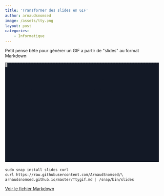 ```yaml
---
title: 'Transformer des slides en GIF'
author: arnaudsnomsed
image: /assets/tty.png
layout: post
categories:
    - Informatique
---
```


Petit pense bête pour générer un GIF a partir de "slides" au format Markdown

![](/assets/tty.gif)

```
sudo snap install slides curl
curl https://raw.githubusercontent.com/ArnaudSnomsed/\
arnaudsnomsed.github.io/master/Ttygif.md | /snap/bin/slides

```

[Voir le fichier Markdown](https://raw.githubusercontent.com/ArnaudSnomsed/arnaudsnomsed.github.io/master/Ttygif.md)
